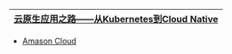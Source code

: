 
[云原生应用之路——从Kubernetes到Cloud Native](https://jimmysong.io/kubernetes-handbook/cloud-native/from-kubernetes-to-cloud-native.html)|
---|


* [Amason Cloud](https://github.com/stevenli91748/Cloud/blob/master/Amason%20Cloud.md)
